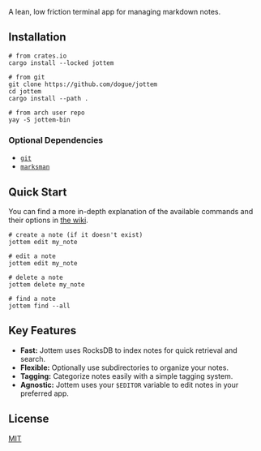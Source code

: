 A lean, low friction terminal app for managing markdown notes.

## Installation

```
# from crates.io
cargo install --locked jottem

# from git
git clone https://github.com/dogue/jottem
cd jottem
cargo install --path .

# from arch user repo
yay -S jottem-bin
```

### Optional Dependencies

- [`git`](https://git-scm.com/)
- [`marksman`](https://github.com/artempyanykh/marksman)

## Quick Start

You can find a more in-depth explanation of the available commands and their options in [the wiki](https://github.com/dogue/jottem/wiki).

```
# create a note (if it doesn't exist)
jottem edit my_note

# edit a note
jottem edit my_note

# delete a note
jottem delete my_note

# find a note
jottem find --all
```

## Key Features

- **Fast:** Jottem uses RocksDB to index notes for quick retrieval and search.
- **Flexible:** Optionally use subdirectories to organize your notes.
- **Tagging:** Categorize notes easily with a simple tagging system.
- **Agnostic:** Jottem uses your `$EDITOR` variable to edit notes in your preferred app.

## License

[MIT](https://github.com/dogue/jottem/blob/main/LICENSE)
